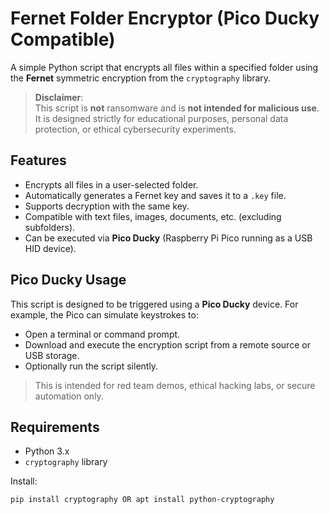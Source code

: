 # Fernet Folder Encryptor (Pico Ducky Compatible)

A simple Python script that encrypts all files within a specified folder using the **Fernet** symmetric encryption from the `cryptography` library.

> **Disclaimer**:  
> This script is **not** ransomware and is **not intended for malicious use**. It is designed strictly for educational purposes, personal data protection, or ethical cybersecurity experiments.

## Features

- Encrypts all files in a user-selected folder.
- Automatically generates a Fernet key and saves it to a `.key` file.
- Supports decryption with the same key.
- Compatible with text files, images, documents, etc. (excluding subfolders).
- Can be executed via **Pico Ducky** (Raspberry Pi Pico running as a USB HID device).

## Pico Ducky Usage

This script is designed to be triggered using a **Pico Ducky** device. For example, the Pico can simulate keystrokes to:

- Open a terminal or command prompt.
- Download and execute the encryption script from a remote source or USB storage.
- Optionally run the script silently.

> This is intended for red team demos, ethical hacking labs, or secure automation only.

## Requirements

- Python 3.x
- `cryptography` library

Install:
```bash
pip install cryptography OR apt install python-cryptography 

